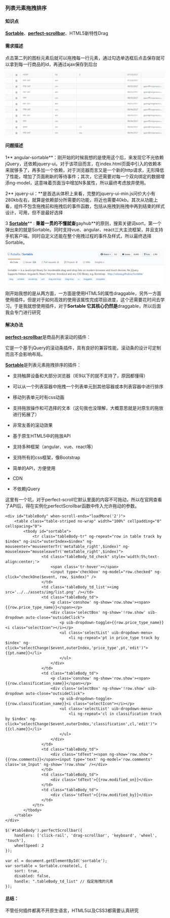 ### 列表元素拖拽排序

#### 知识点

[**Sortable**](https://github.com/RubaXa/Sortable)、[**perfect-scrollbar**](https://github.com/noraesae/perfect-scrollbar)、HTML5新特性Drag

#### 需求描述

点击第二列的图标元素后就可以拖拽每一行元素，通过勾选单选框后点击保存就可以拿到每一行商品的id，再通过ajax保存到后台

![](/浙大网新实习总结/imgs/drag.jpg)

#### 问题描述

1** angular-sortable**：刚开始的时候我想的是使用这个后，来发现它不光依赖jQuery，还依赖jquery-ui。对于该项目而言，在index.html页面中引入的依赖本来就够多了，再多加一个依赖，对于浏览器而言又是一个新的http请求，无形降低了性能，增加了页面刷新的等待事件；其次，它还需要对每一个双向绑定的数据增添ng-model，这意味着页面当中增加N多属性，所以最终考虑放弃使用。

2** jquery-ui：**是首选从体积上来看，完整的jquery-ui-min.js问价大小有280kb左右，就算是依赖部分所需要的功能，将近也需要40kb。其次从功能上看，组件不包含拖拽前和拖拽后的事件函数，包括从拖拽到拖拽中再到结束的样式设计，可用，但不是最好选择

3 [**Sortable**](https://www.gitbook.com/book/wulang8353/demacial/edit#)** :  **秉着一贯的不懂就查**gayhub**的原则，搜索关键词sort，第一个弹出来的就是Sortable。同时支持vue、angular、react三大主流框架，并且支持手机客户端。同时自定义还能在整个拖拽过程的事件及样式，所以最终选择Sortable。

![](/浙大网新实习总结/imgs/sortable.jpg)

刚开始我想的是从两方面，一方面是使用HTML5的属性draggable，另外一方面使用插件。但是对于如何高效的使用该属性完成项目进度，这个还需要花时间去学习。于是我就想使用插件，对于**Sortable 它其核心仍然是**draggable，所以后面我会专门进行研究

#### 解决办法

[**perfect-scrollbar**](http://noraesae.github.io/perfect-scrollbar/)是商品列表滚动的插件：

它是一个基于jQuery的滚动条插件，具有良好的兼容性能，滚动条的设计可定制而且不会影响布局。

[**Sortable**](http://noraesae.github.io/perfect-scrollbar/)是列表元素拖拽排序的插件：

* 支持触屏设备和大部分浏览器（IE9以下的就不支持了，原因都懂得）

* 可以从一个列表容器中拖拽一个列表单元到其他容器或本列表容器中进行排序

* 移动列表单元时有css动画

* 支持拖放操作和可选择的文本（这句我也没理解，大概意思就是对原生的拖放进行拓展了）

* 非常友善的滚动效果

* 基于原生HTML5中的拖放API

* 支持多种框架（angular、vue、react等）

* 支持所有的css框架，像Bootstrap

* 简单的API，方便使用

* CDN

* 不依赖jQuery

这里有一个坑，对于perfect-scroll它默认里面的内容不可拖动，所以在官网查看了API后，得在实例化perfectScrollbar函数中传入允许拖动的参数。

```
<div id="tableBody" when-scroll-ends="loadMore('2')">
    <table class="table-striped no-wrap" width="100%" cellpadding="0" cellspacing="0">
        <tbody id="sortable">
            <tr class="tableBody-tr" ng-repeat="row in table track by $index" ng-init="outerIndex=$index" ng-mouseenter="mouseenterTr('metaTable_right',$index)" ng-mouseleave="mouseleaveTr('metaTable_right',$index)">
                <td class="tableBody_td_check" style='width:5%;text-align:center;'>
                    <span class='tr-hover'></span>
                    <input type='checkbox' ng-model="row.checked" ng-click="checkOne($event, row, $index)" />
                </td>
                <td class='tableBody_td_list'><img src='../../assets/img/list.png' /></td>
                <td class="tableBody_td">
                    <p class='conshow' ng-show='row.show'><span>{{row.price_type_name}}</span></p>
                    <div class='selectBox' ng-show='!row.show' uib-dropdown auto-close="outsideClick">
                        <p uib-dropdown-toggle>{{row.price_type_name}}<i class="selectIcon"></i></p>
                        <ul class='selectList' uib-dropdown-menu>
                            <li ng-repeat='pt in price_type track by $index' ng-click="selectChange($event,outerIndex,'price_type',pt,'edit')">{{pt.name}}</li>
                        </ul>
                    </div>
                </td>
                <td class="tableBody_td">
                    <p class='conshow' ng-show='row.show'><span>{{row.classification_name}}</span></p>
                    <div class='selectBox' ng-show='!row.show' uib-dropdown auto-close="outsideClick">
                        <p uib-dropdown-toggle>{{row.classification_name}}<i class="selectIcon"></i></p>
                        <ul class='selectList' uib-dropdown-menu>
                            <li ng-repeat='cl in classification track by $index' ng-click="selectChange($event,outerIndex,'classification',cl,'edit')">{{cl.name}}</li>
                        </ul>
                    </div>
                </td>
                <td class="tableBody_td">
                    <div class='tdText'><span ng-show='row.show'>{{row.comments}}</span><input type='text' ng-model='row.comments' class='sm_Input' ng-show='!row.show' /></div>
                </td>
                <td class="tableBody_td">
                    <div class='tdText'>{{row.modified_on}}</div>
                </td>
                <td class="tableBody_td">
                    <div class='tdText'>{{row.modified_by}}</div>
                </td>
            </tr>
        </tbody>
    </table>
</div>

$('#tableBody').perfectScrollbar({
    handlers: ['click-rail', 'drag-scrollbar', 'keyboard', 'wheel', 'touch'],
    wheelSpeed: 2
}); 

var el = document.getElementById('sortable');
var sortable = Sortable.create(el, {
    sort: true,
    disabled: false,
    handle: ".tableBody_td_list" // 指定拖拽的元素
});
```



#### 总结：

不管任何插件都离不开原生语言，HTML5以及CSS3都需要认真研究















